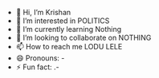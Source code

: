 - 👋 Hi, I’m Krishan
- 👀 I’m interested in POLITICS
- 🌱 I’m currently learning Nothing 
- 💞️ I’m looking to collaborate on NOTHING
- 📫 How to reach me LODU LELE
- 😄 Pronouns: -
- ⚡ Fun fact: .-

<!---
jay1234-bot/jay1234-bot is a ✨ special ✨ repository because its `README.md` (this file) appears on your GitHub profile.
You can click the Preview link to take a look at your changes.
--->
